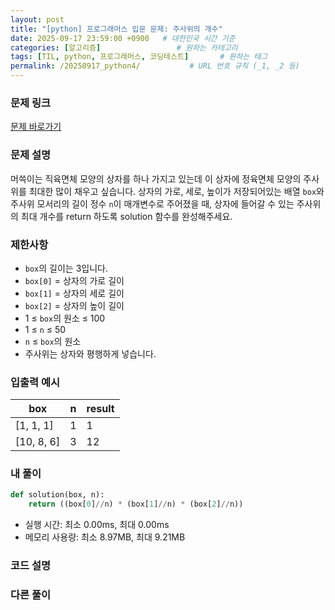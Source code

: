 ```yaml
---
layout: post
title: "[python] 프로그래머스 입문 문제: 주사위의 개수"
date: 2025-09-17 23:59:00 +0900   # 대한민국 시간 기준
categories: [알고리즘]                 # 원하는 카테고리
tags: [TIL, python, 프로그래머스, 코딩테스트]       # 원하는 태그
permalink: /20250917_python4/           # URL 번호 규칙 (_1, _2 등)
---
```


### 문제 링크

[문제 바로가기](https://school.programmers.co.kr/learn/courses/30/lessons/120845)

### 문제 설명

머쓱이는 직육면체 모양의 상자를 하나 가지고 있는데 이 상자에 정육면체 모양의 주사위를 최대한 많이 채우고 싶습니다. 상자의 가로, 세로, 높이가 저장되어있는 배열 `box`와 주사위 모서리의 길이 정수 `n`이 매개변수로 주어졌을 때, 상자에 들어갈 수 있는 주사위의 최대 개수를 return 하도록 solution 함수를 완성해주세요.



### 제한사항

- `box`의 길이는 3입니다.
- `box[0]` = 상자의 가로 길이
- `box[1]` = 상자의 세로 길이
- `box[2]` = 상자의 높이 길이
- 1 ≤ `box`의 원소 ≤ 100
- 1 ≤ `n` ≤ 50
- `n` ≤ `box`의 원소
- 주사위는 상자와 평행하게 넣습니다.



### 입출력 예시

| box  | n | result |
| --- | --- | --- | 
| [1, 1, 1] | 1 | 1 |
| [10, 8, 6] | 3 | 12 |


### 내 풀이

```python
def solution(box, n):
    return ((box[0]//n) * (box[1]//n) * (box[2]//n))
```

- 실행 시간: 최소 0.00ms, 최대 0.00ms
- 메모리 사용량: 최소 8.97MB, 최대 9.21MB



### 코드 설명




### 다른 풀이
